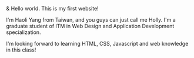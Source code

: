 <!DOCTYPE html>
<html lang="en">
<head>
	<meta charset="UTF-8">
	<title>ITMD-361 Internet Technologies and Web Design</title>
</head>
<body>
  <p>&amp; Hello world. This is my first website!</p>
  <p>I'm Haoli Yang from Taiwan, and you guys can just call me Holly. I'm a graduate student of ITM in Web Design and Application Development specialization.</p>
  <p>I'm looking forward to learning HTML, CSS, Javascript and web knowledge in this class!
</body>
</html>
